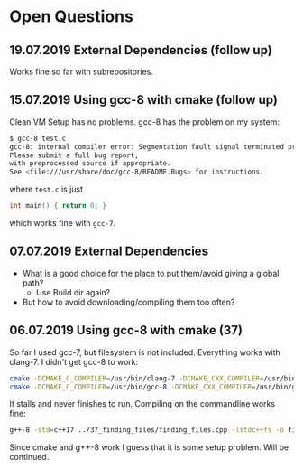 # Open Questions

## 19.07.2019 External Dependencies (follow up)

Works fine so far with subrepositories.

## 15.07.2019 Using gcc-8 with cmake (follow up)

Clean VM Setup has no problems. gcc-8 has the problem on my system:

~~~sh
$ gcc-8 test.c
gcc-8: internal compiler error: Segmentation fault signal terminated program cc1
Please submit a full bug report,
with preprocessed source if appropriate.
See <file:///usr/share/doc/gcc-8/README.Bugs> for instructions.
~~~

where `test.c` is just

~~~C
int main() { return 0; }
~~~

which works fine with `gcc-7`.

## 07.07.2019 External Dependencies

- What is a good choice for the place to put them/avoid giving a global path?
  - Use Build dir again?
- But how to avoid downloading/compiling them too often?

## 06.07.2019 Using gcc-8 with cmake (37)

So far I used gcc-7, but filesystem is not included. Everything works with clang-7.
I didn't get gcc-8 to work:

~~~sh
cmake -DCMAKE_C_COMPILER=/usr/bin/clang-7 -DCMAKE_CXX_COMPILER=/usr/bin/clang++-7 ../ #works
cmake -DCMAKE_C_COMPILER=/usr/bin/gcc-8 -DCMAKE_CXX_COMPILER=/usr/bin/g++-8 ../ #doesn't work
~~~

It stalls and never finishes to run.
Compiling on the commandline works fine:

~~~sh
g++-8 -std=c++17 ../37_finding_files/finding_files.cpp -lstdc++fs -o finding_files
~~~

Since cmake and g++-8 work I guess that it is some setup problem. Will be continued.
